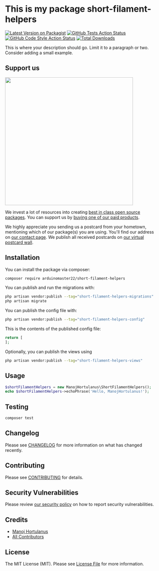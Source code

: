 # This is my package short-filament-helpers

[![Latest Version on Packagist](https://img.shields.io/packagist/v/arduinomaster22/short-filament-helpers.svg?style=flat-square)](https://packagist.org/packages/arduinomaster22/short-filament-helpers)
[![GitHub Tests Action Status](https://img.shields.io/github/actions/workflow/status/arduinomaster22/short-filament-helpers/run-tests.yml?branch=main&label=tests&style=flat-square)](https://github.com/arduinomaster22/short-filament-helpers/actions?query=workflow%3Arun-tests+branch%3Amain)
[![GitHub Code Style Action Status](https://img.shields.io/github/actions/workflow/status/arduinomaster22/short-filament-helpers/fix-php-code-style-issues.yml?branch=main&label=code%20style&style=flat-square)](https://github.com/arduinomaster22/short-filament-helpers/actions?query=workflow%3A"Fix+PHP+code+style+issues"+branch%3Amain)
[![Total Downloads](https://img.shields.io/packagist/dt/arduinomaster22/short-filament-helpers.svg?style=flat-square)](https://packagist.org/packages/arduinomaster22/short-filament-helpers)

This is where your description should go. Limit it to a paragraph or two. Consider adding a small example.

## Support us

[<img src="https://github-ads.s3.eu-central-1.amazonaws.com/short-filament-helpers.jpg?t=1" width="419px" />](https://spatie.be/github-ad-click/short-filament-helpers)

We invest a lot of resources into creating [best in class open source packages](https://spatie.be/open-source). You can support us by [buying one of our paid products](https://spatie.be/open-source/support-us).

We highly appreciate you sending us a postcard from your hometown, mentioning which of our package(s) you are using. You'll find our address on [our contact page](https://spatie.be/about-us). We publish all received postcards on [our virtual postcard wall](https://spatie.be/open-source/postcards).

## Installation

You can install the package via composer:

```bash
composer require arduinomaster22/short-filament-helpers
```

You can publish and run the migrations with:

```bash
php artisan vendor:publish --tag="short-filament-helpers-migrations"
php artisan migrate
```

You can publish the config file with:

```bash
php artisan vendor:publish --tag="short-filament-helpers-config"
```

This is the contents of the published config file:

```php
return [
];
```

Optionally, you can publish the views using

```bash
php artisan vendor:publish --tag="short-filament-helpers-views"
```

## Usage

```php
$shortFilamentHelpers = new ManojHortulanus\ShortFilamentHelpers();
echo $shortFilamentHelpers->echoPhrase('Hello, ManojHortulanus!');
```

## Testing

```bash
composer test
```

## Changelog

Please see [CHANGELOG](CHANGELOG.md) for more information on what has changed recently.

## Contributing

Please see [CONTRIBUTING](CONTRIBUTING.md) for details.

## Security Vulnerabilities

Please review [our security policy](../../security/policy) on how to report security vulnerabilities.

## Credits

- [Manoj Hortulanus](https://github.com/arduinomaster22)
- [All Contributors](../../contributors)

## License

The MIT License (MIT). Please see [License File](LICENSE.md) for more information.
